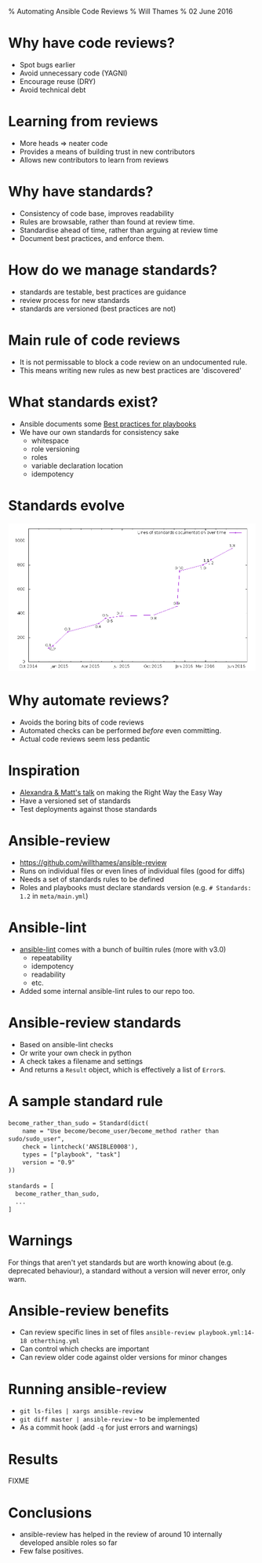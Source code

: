 % Automating Ansible Code Reviews
% Will Thames
% 02 June 2016


# Why have code reviews?

* Spot bugs earlier
* Avoid unnecessary code (YAGNI)
* Encourage reuse (DRY)
* Avoid technical debt

# Learning from reviews

* More heads => neater code
* Provides a means of building trust in new
  contributors
* Allows new contributors to learn from
  reviews

# Why have standards?

* Consistency of code base, improves
  readability
* Rules are browsable, rather than found
  at review time.
* Standardise ahead of time, rather than
  arguing at review time
* Document best practices, and enforce them.

# How do we manage standards?

* standards are testable, best practices
  are guidance
* review process for new standards
* standards are versioned (best practices
  are not)

# Main rule of code reviews

* It is not permissable to block a code
  review on an undocumented rule.
* This means writing new rules as new
  best practices are 'discovered'

# What standards exist?

* Ansible documents some [Best practices for
  playbooks](http://docs.ansible.com/ansible/playbooks_best_practices.html)
* We have our own standards for consistency sake
    - whitespace
    - role versioning
    - roles
    - variable declaration location
    - idempotency

# Standards evolve

![standards over time](ansible-docs.png)

# Why automate reviews?

* Avoids the boring bits of code reviews
* Automated checks can be performed *before*
  even committing.
* Actual code reviews seem less pedantic

# Inspiration

* [Alexandra & Matt's talk](https://www.youtube.com/watch?v=yPy44B9h820)
  on making the Right Way the Easy Way
* Have a versioned set of standards
* Test deployments against those standards 

# Ansible-review
* https://github.com/willthames/ansible-review
* Runs on individual files or even lines of
  individual files (good for diffs)
* Needs a set of standards rules to be defined
* Roles and playbooks must declare standards
  version (e.g. `# Standards: 1.2` in `meta/main.yml`)

# Ansible-lint

* [ansible-lint](https://github.com/willthames/ansible-lint)
  comes with a bunch of builtin rules (more with v3.0)
    - repeatability
    - idempotency
    - readability
    - etc.
* Added some internal ansible-lint rules to our repo too.

# Ansible-review standards

* Based on ansible-lint checks
* Or write your own check in python
* A check takes a filename and settings
* And returns a `Result` object, which is
  effectively a list of `Error`s.

# A sample standard rule

```
become_rather_than_sudo = Standard(dict(
    name = "Use become/become_user/become_method rather than sudo/sudo_user",
    check = lintcheck('ANSIBLE0008'),
    types = ["playbook", "task"]
    version = "0.9"
))

standards = [
  become_rather_than_sudo,
  ...
]
```

# Warnings

For things that aren't yet standards but are
worth knowing about (e.g. deprecated behaviour),
a standard without a version will never error,
only warn.

# Ansible-review benefits

* Can review specific lines in set of files
  `ansible-review playbook.yml:14-18 otherthing.yml`
* Can control which checks are important
* Can review older code against older versions for
  minor changes

# Running ansible-review

* `git ls-files | xargs ansible-review`
* `git diff master | ansible-review` - to be implemented
* As a commit hook (add `-q` for just errors and warnings)

# Results

FIXME

# Conclusions

* ansible-review has helped in the review of around 10
  internally developed ansible roles so far
* Few false positives.
